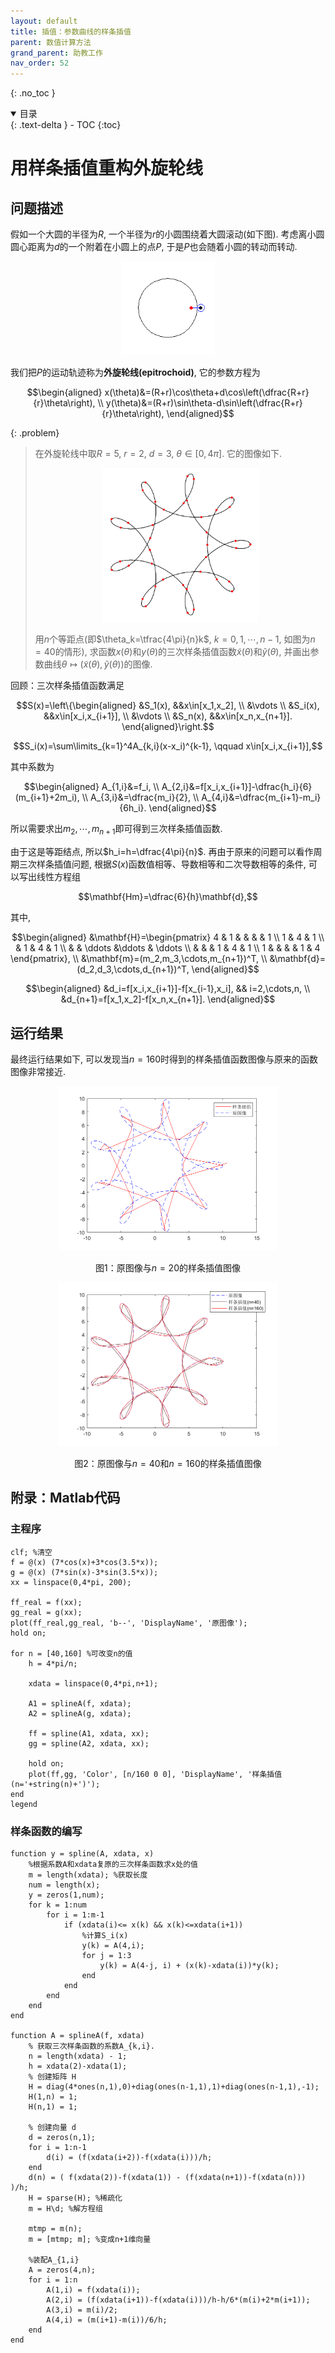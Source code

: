 ```yaml
---
layout: default
title: 插值：参数曲线的样条插值
parent: 数值计算方法
grand_parent: 助教工作
nav_order: 52
---
```


{: .no_toc }

<details open markdown="block">
  <summary>
    目录
  </summary>
  {: .text-delta }
- TOC
{:toc}
</details>


# 用样条插值重构外旋轮线

## 问题描述

假如一个大圆的半径为$R$, 一个半径为$r$的小圆围绕着大圆滚动(如下图).
考虑离小圆圆心距离为$d$的一个附着在小圆上的点$P$, 于是$P$也会随着小圆的转动而转动.

<div align = center>
<img src="/pics/epitroc2.gif" width = "150"/>
</div>

我们把$P$的运动轨迹称为**外旋轮线(epitrochoid)**, 它的参数方程为

$$\begin{aligned}
x(\theta)&=(R+r)\cos\theta+d\cos\left(\dfrac{R+r}{r}\theta\right), \\
y(\theta)&=(R+r)\sin\theta-d\sin\left(\dfrac{R+r}{r}\theta\right),
\end{aligned}$$





{: .problem}
> 在外旋轮线中取$R=5$, $r=2$, $d=3$, $\theta\in[0,4\pi]$. 它的图像如下.
> 
> <div align = center>
> <img src="/pics/epitrochoid.png" width = "250"/>
> </div>
> 
> 
> 用$n$个等距点(即$\theta_k=\tfrac{4\pi}{n}k$, $k=0,1,\cdots,n-1$, 如图为$n=40$的情形),
> 求函数$x(\theta)$和$y(\theta)$的三次样条插值函数$\tilde{x}(\theta)$和$\tilde{y}(\theta)$,
> 并画出参数曲线$\theta\mapsto(\tilde{x}(\theta),\tilde{y}(\theta))$的图像.

回顾：三次样条插值函数满足

$$S(x)=\left\{\begin{aligned}
&S_1(x), &&x\in[x_1,x_2], \\
&\vdots \\
&S_i(x), &&x\in[x_i,x_{i+1}], \\
&\vdots \\
&S_n(x), &&x\in[x_n,x_{n+1}]. 
\end{aligned}\right.$$

$$S_i(x)=\sum\limits_{k=1}^4A_{k,i}(x-x_i)^{k-1}, \qquad x\in[x_i,x_{i+1}],$$

其中系数为

$$\begin{aligned}
A_{1,i}&=f_i, \\
A_{2,i}&=f[x_i,x_{i+1}]-\dfrac{h_i}{6}(m_{i+1}+2m_i), \\
A_{3,i}&=\dfrac{m_i}{2}, \\
A_{4,i}&=\dfrac{m_{i+1}-m_i}{6h_i}.
\end{aligned}$$

所以需要求出$m_2,\cdots,m_{n+1}$即可得到三次样条插值函数. 

由于这是等距结点, 所以$h_i=h=\dfrac{4\pi}{n}$.
再由于原来的问题可以看作周期三次样条插值问题, 
根据$S(x)$函数值相等、导数相等和二次导数相等的条件, 可以写出线性方程组

$$\mathbf{Hm}=\dfrac{6}{h}\mathbf{d},$$

其中, 

$$\begin{aligned}
&\mathbf{H}=\begin{pmatrix}
4 & 1 &   &        &    & 1 \\
1 & 4 & 1 \\
  & 1 & 4 & 1 \\
  &   & \ddots &\ddots & \ddots \\
  &   &        & 1 & 4 & 1 \\
1 &  &         &   & 1 & 4 
\end{pmatrix},  \\
&\mathbf{m}=(m_2,m_3,\cdots,m_{n+1})^T,  \\
&\mathbf{d}=(d_2,d_3,\cdots,d_{n+1})^T, 
\end{aligned}$$

$$\begin{aligned}
&d_i=f[x_i,x_{i+1}]-f[x_{i-1},x_i], && i=2,\cdots,n, \\
&d_{n+1}=f[x_1,x_2]-f[x_n,x_{n+1}].
\end{aligned}$$




## 运行结果

最终运行结果如下, 可以发现当$n=160$时得到的样条插值函数图像与原来的函数图像非常接近. 


<div align = center>
<img src="/pics/epitrochoid-20.png" width = "350"/>

<br/>

图1：原图像与$n=20$的样条插值图像
</div>



<div align = center>
<img src="/pics/epitrochoid-40-160.png" width = "350"/>

<br/>

图2：原图像与$n=40$和$n=160$的样条插值图像
</div>

## 附录：Matlab代码

### 主程序

```
clf; %清空
f = @(x) (7*cos(x)+3*cos(3.5*x));
g = @(x) (7*sin(x)-3*sin(3.5*x));
xx = linspace(0,4*pi, 200);

ff_real = f(xx);
gg_real = g(xx);
plot(ff_real,gg_real, 'b--', 'DisplayName', '原图像');
hold on;

for n = [40,160] %可改变n的值
    h = 4*pi/n;
    
    xdata = linspace(0,4*pi,n+1);
    
    A1 = splineA(f, xdata);
    A2 = splineA(g, xdata);
    
    ff = spline(A1, xdata, xx);
    gg = spline(A2, xdata, xx);
    
    hold on;
    plot(ff,gg, 'Color', [n/160 0 0], 'DisplayName', '样条插值(n='+string(n)+')');
end
legend
```

### 样条函数的编写


```
function y = spline(A, xdata, x)
    %根据系数A和xdata复原的三次样条函数求x处的值
    m = length(xdata); %获取长度
    num = length(x);
    y = zeros(1,num);
    for k = 1:num
        for i = 1:m-1
            if (xdata(i)<= x(k) && x(k)<=xdata(i+1))
                %计算S_i(x)
                y(k) = A(4,i);
                for j = 1:3
                    y(k) = A(4-j, i) + (x(k)-xdata(i))*y(k);
                end
            end
        end
    end
end

function A = splineA(f, xdata)
    % 获取三次样条函数的系数A_{k,i}.
    n = length(xdata) - 1;
    h = xdata(2)-xdata(1);
    % 创建矩阵 H
    H = diag(4*ones(n,1),0)+diag(ones(n-1,1),1)+diag(ones(n-1,1),-1);
    H(1,n) = 1;
    H(n,1) = 1;
    
    % 创建向量 d
    d = zeros(n,1);
    for i = 1:n-1
        d(i) = (f(xdata(i+2))-f(xdata(i)))/h;
    end
    d(n) = ( f(xdata(2))-f(xdata(1)) - (f(xdata(n+1))-f(xdata(n))) )/h;
    H = sparse(H); %稀疏化
    m = H\d; %解方程组
    
    mtmp = m(n);
    m = [mtmp; m]; %变成n+1维向量
    
    %装配A_{1,i}
    A = zeros(4,n);
    for i = 1:n
        A(1,i) = f(xdata(i));
        A(2,i) = (f(xdata(i+1))-f(xdata(i)))/h-h/6*(m(i)+2*m(i+1));
        A(3,i) = m(i)/2;
        A(4,i) = (m(i+1)-m(i))/6/h;
    end
end

```


